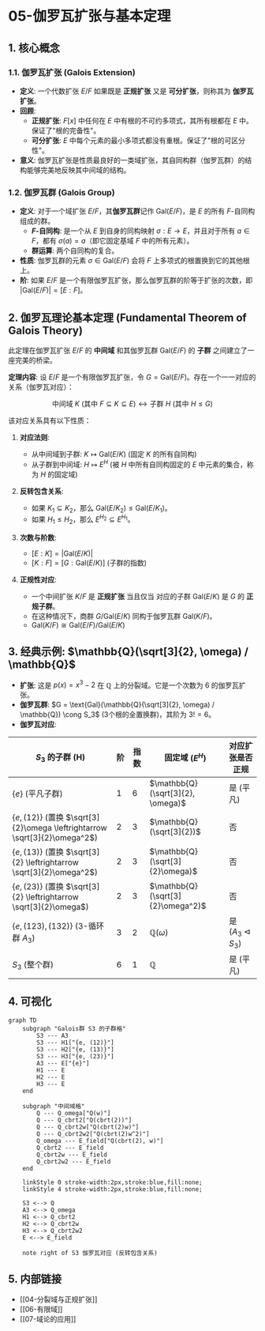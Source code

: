 # 05-伽罗瓦扩张与基本定理

## 1. 核心概念

### 1.1. 伽罗瓦扩张 (Galois Extension)

- **定义**: 一个代数扩张 $E/F$ 如果既是 **正规扩张** 又是 **可分扩张**，则称其为 **伽罗瓦扩张**。
- **回顾**:
    - **正规扩张**: $F[x]$ 中任何在 $E$ 中有根的不可约多项式，其所有根都在 $E$ 中。保证了"根的完备性"。
    - **可分扩张**: $E$ 中每个元素的最小多项式都没有重根。保证了"根的可区分性"。
- **意义**: 伽罗瓦扩张是性质最良好的一类域扩张，其自同构群（伽罗瓦群）的结构能够完美地反映其中间域的结构。

### 1.2. 伽罗瓦群 (Galois Group)

- **定义**: 对于一个域扩张 $E/F$，其**伽罗瓦群**记作 $\text{Gal}(E/F)$，是 $E$ 的所有 $F$-自同构组成的群。
    - **$F$-自同构**: 是一个从 $E$ 到自身的同构映射 $\sigma: E \to E$，并且对于所有 $a \in F$，都有 $\sigma(a) = a$（即它固定基域 $F$ 中的所有元素）。
    - **群运算**: 两个自同构的复合。
- **性质**: 伽罗瓦群的元素 $\sigma \in \text{Gal}(E/F)$ 会将 $F$ 上多项式的根置换到它的其他根上。
- **阶**: 如果 $E/F$ 是一个有限伽罗瓦扩张，那么伽罗瓦群的阶等于扩张的次数，即 $|\text{Gal}(E/F)| = [E:F]$。

## 2. 伽罗瓦理论基本定理 (Fundamental Theorem of Galois Theory)

此定理在伽罗瓦扩张 $E/F$ 的 **中间域** 和其伽罗瓦群 $\text{Gal}(E/F)$ 的 **子群** 之间建立了一座完美的桥梁。

**定理内容**:
设 $E/F$ 是一个有限伽罗瓦扩张，令 $G = \text{Gal}(E/F)$。存在一个一一对应的关系（伽罗瓦对应）：

$${ \text{中间域 } K \text{ (其中 } F \subseteq K \subseteq E) } \longleftrightarrow { \text{子群 } H \text{ (其中 } H \leq G) }$$

该对应关系具有以下性质：

1.  **对应法则**:
    -   从中间域到子群: $K \mapsto \text{Gal}(E/K)$ (固定 $K$ 的所有自同构)
    -   从子群到中间域: $H \mapsto E^H$ (被 $H$ 中所有自同构固定的 $E$ 中元素的集合，称为 $H$ 的固定域)

2.  **反转包含关系**:
    -   如果 $K_1 \subseteq K_2$，那么 $\text{Gal}(E/K_2) \leq \text{Gal}(E/K_1)$。
    -   如果 $H_1 \leq H_2$，那么 $E^{H_2} \subseteq E^{H_1}$。

3.  **次数与阶数**:
    -   $[E:K] = |\text{Gal}(E/K)|$
    -   $[K:F] = [G : \text{Gal}(E/K)]$ (子群的指数)

4.  **正规性对应**:
    -   一个中间扩张 $K/F$ 是 **正规扩张**  当且仅当 对应的子群 $\text{Gal}(E/K)$ 是 $G$ 的 **正规子群**。
    -   在这种情况下，商群 $G / \text{Gal}(E/K)$ 同构于伽罗瓦群 $\text{Gal}(K/F)$。
    -   $\text{Gal}(K/F) \cong \text{Gal}(E/F) / \text{Gal}(E/K)$

## 3. 经典示例: $\mathbb{Q}(\sqrt[3]{2}, \omega) / \mathbb{Q}$

- **扩张**: 这是 $p(x) = x^3 - 2$ 在 $\mathbb{Q}$ 上的分裂域。它是一个次数为 6 的伽罗瓦扩张。
- **伽罗瓦群**: $G = \text{Gal}(\mathbb{Q}(\sqrt[3]{2}, \omega) / \mathbb{Q}) \cong S_3$ (3个根的全置换群)，其阶为 $3! = 6$。
- **伽罗瓦对应**:

| $S_3$ 的子群 (H)                                      | 阶 | 指数 | 固定域 $(E^H)$                            | 对应扩张是否正规 |
| ----------------------------------------------------- | -- | ---- | ----------------------------------------- | ---------------- |
| $\{e\}$ (平凡子群)                                    | 1  | 6    | $\mathbb{Q}(\sqrt[3]{2}, \omega)$         | 是 (平凡)        |
| $\{e, (12)\}$ (置换 $\sqrt[3]{2}\omega \leftrightarrow \sqrt[3]{2}\omega^2$) | 2  | 3    | $\mathbb{Q}(\sqrt[3]{2})$                 | 否               |
| $\{e, (13)\}$ (置换 $\sqrt[3]{2} \leftrightarrow \sqrt[3]{2}\omega^2$) | 2  | 3    | $\mathbb{Q}(\sqrt[3]{2}\omega)$           | 否               |
| $\{e, (23)\}$ (置换 $\sqrt[3]{2} \leftrightarrow \sqrt[3]{2}\omega$) | 2  | 3    | $\mathbb{Q}(\sqrt[3]{2}\omega^2)$         | 否               |
| $\{e, (123), (132)\}$ (3-循环群 $A_3$)                | 3  | 2    | $\mathbb{Q}(\omega)$                      | 是 ($A_3 \triangleleft S_3$) |
| $S_3$ (整个群)                                        | 6  | 1    | $\mathbb{Q}$                              | 是 (平凡)        |

## 4. 可视化

```mermaid
graph TD
    subgraph "Galois群 S3 的子群格"
        S3 --- A3
        S3 --- H1["{e, (12)}"]
        S3 --- H2["{e, (13)}"]
        S3 --- H3["{e, (23)}"]
        A3 --- E["{e}"]
        H1 --- E
        H2 --- E
        H3 --- E
    end

    subgraph "中间域格"
        Q --- Q_omega["Q(w)"]
        Q --- Q_cbrt2["Q(cbrt(2))"]
        Q --- Q_cbrt2w["Q(cbrt(2)w)"]
        Q --- Q_cbrt2w2["Q(cbrt(2)w^2)"]
        Q_omega --- E_field["Q(cbrt(2), w)"]
        Q_cbrt2 --- E_field
        Q_cbrt2w --- E_field
        Q_cbrt2w2 --- E_field
    end
    
    linkStyle 0 stroke-width:2px,stroke:blue,fill:none;
    linkStyle 4 stroke-width:2px,stroke:blue,fill:none;
    
    S3 <--> Q
    A3 <--> Q_omega
    H1 <--> Q_cbrt2
    H2 <--> Q_cbrt2w
    H3 <--> Q_cbrt2w2
    E <--> E_field

    note right of S3 伽罗瓦对应 (反转包含关系)
```

## 5. 内部链接

- [[04-分裂域与正规扩张]]
- [[06-有限域]]
- [[07-域论的应用]] 